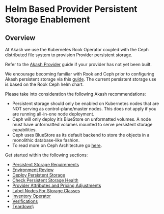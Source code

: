 # Helm Based Provider Persistent Storage Enablement



## **Overview**

At Akash we use the Kubernetes Rook Operator coupled with the Ceph distributed file system to provision Provider persistent storage.

Refer to the [ Akash Provider](../akash-cloud-provider-build-with-helm-charts/) guide if your provider has not yet been built.

We encourage becoming familiar with Rook and Ceph prior to configuring Akash persistent storage via this [guide](https://rook.github.io/docs/rook/v1.9/).  The current persistent storage use is based on the Rook Ceph helm chart.

Please take into consideration the following Akash recommendations:

* Persistent storage should only be enabled on Kubernetes nodes that are NOT serving as control-plane/master nodes.  This does not apply if you are running all-in-one node deployment.
* Ceph will only deploy it’s BlueStore on unformatted volumes.  A node must have unformatted volumes mounted to serve persistent storage capabilities.
* Ceph uses BlueStore as its default backend to store the objects in a monolithic database-like fashion.
* To read more on Ceph Architecture go [here](https://docs.ceph.com/en/quincy/architecture/).

Get started within the following sections:



* [Persistent Storage Requirements](persistent-storage-requirements.md)
* [Environment Review](environment-review.md)
* [Deploy Persistent Storage](deploy-persistent-storage.md)
* [Check Persistent Storage Health](check-persistent-storage-health.md)
* [Provider Attributes and Pricing Adjustments](provider-attributes-and-pricing-adjustments.md)
* [Label Nodes For Storage Classes](label-nodes-for-storage-classes.md)
* [Inventory Operator](inventory-operator.md)
* [Verifications](broken-reference)
* [Teardown](teardown.md)\


\
 <a href="#ensure-unformatted-drives" id="ensure-unformatted-drives"></a>
-------------------------------------------------------------------------

